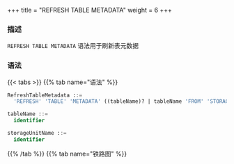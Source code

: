 +++
title = "REFRESH TABLE METADATA"
weight = 6
+++

### 描述

`REFRESH TABLE METADATA` 语法用于刷新表元数据

### 语法

{{< tabs >}}
{{% tab name="语法" %}}
```sql
RefreshTableMetadata ::=
  'REFRESH' 'TABLE' 'METADATA' ((tableName)? | tableName 'FROM' 'STORAGE' 'UNIT' storageUnitName)?

tableName ::=
  identifier

storageUnitName ::=
  identifier
```
{{% /tab %}}
{{% tab name="铁路图" %}}
<iframe frameborder="0" name="diagram" id="diagram" width="100%" height="100%"></iframe>
{{% /tab %}}
{{< /tabs >}}

### 补充说明

- 未指定 `tableName` 和 `storageUnitName` 时，默认刷新所有表的元数据

- 刷新元数据需要使用 `DATABASE` 如果未使用 `DATABASE` 则会提示 `No database selected`

### 示例

- 刷新指定存储单于中指定表的元数据

```sql
REFRESH TABLE METADATA t_order FROM STORAGE UNIT su_1;
```

- 刷新指定表的元数据

```sql
REFRESH TABLE METADATA t_order;
```

- 刷新所有表的元数据

```sql
REFRESH TABLE METADATA;
```

### 保留字

`REFRESH`、`TABLE`、`METADATA`、`FROM`、`STORAGE`、`UNIT`

### 相关链接

- [保留字](/cn/reference/distsql/syntax/reserved-word/)